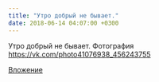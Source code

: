 ```yaml
---
title: "Утро добрый не бывает."
date: 2018-06-14 04:07:00 +0300
---
```


Утро добрый не бывает.
Фотография
https://vk.com/photo41076938_456243755

[Вложение](https://vk.com/photo41076938_456243755)
